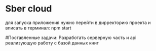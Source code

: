 # Sber cloud
для запуска приложения нужно перейти в дирректорию проекта и  вписать в терминал: npm start

#Поставленные задачи:
Разработать серверную часть и api реализующую работу с базой данных книг
